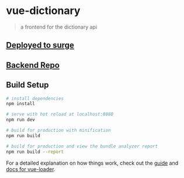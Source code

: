 # vue-dictionary

> a frontend for the dictionary api

## [Deployed to surge](http://vue-dictionary.surge.sh) 

## [Backend Repo](https://github.com/rkloecker/eng-ger-dictionary-app)

## Build Setup

``` bash
# install dependencies
npm install

# serve with hot reload at localhost:8080
npm run dev

# build for production with minification
npm run build

# build for production and view the bundle analyzer report
npm run build --report
```

For a detailed explanation on how things work, check out the [guide](http://vuejs-templates.github.io/webpack/) and [docs for vue-loader](http://vuejs.github.io/vue-loader).
